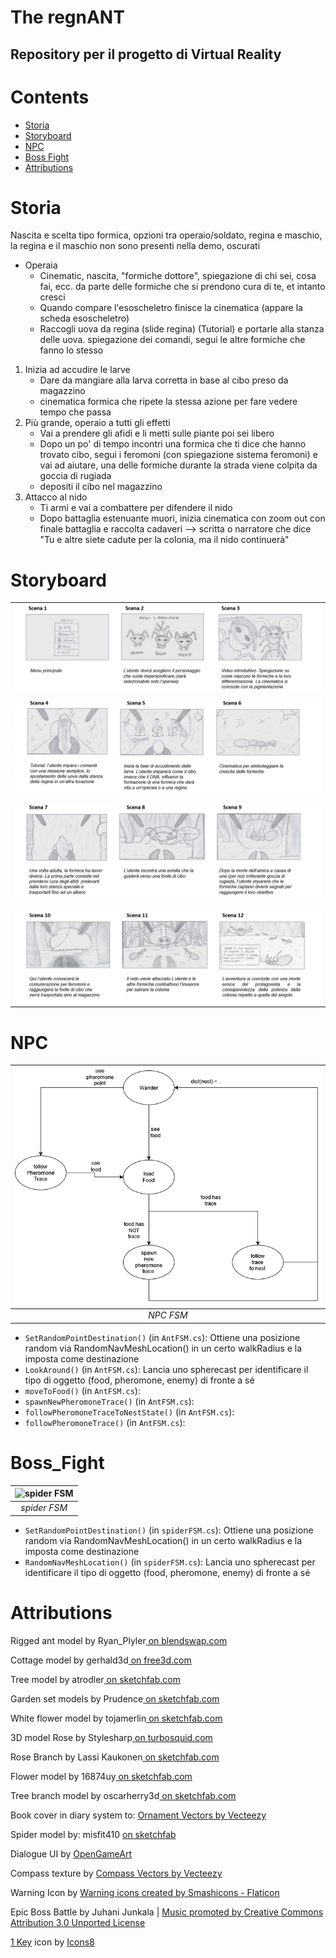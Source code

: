# The regnANT
## Repository per il progetto di Virtual Reality
# Contents

- [Storia](#Storia)
- [Storyboard](#Storyboard)
- [NPC](#NPC)
- [Boss Fight](#Boss_Fight)
- [Attributions](#Attributions)


# Storia
Nascita e scelta tipo formica, opzioni tra operaio/soldato, regina e maschio, la regina e il maschio non sono presenti nella demo, oscurati

* Operaia
    * Cinematic, nascita, "formiche dottore", spiegazione di chi sei, cosa fai, ecc. da parte delle formiche che si prendono cura di te, et intanto cresci
    * Quando compare l'esoscheletro finisce la cinematica (appare la scheda esoscheletro)
    * Raccogli uova da regina (slide regina) (Tutorial) e portarle alla stanza delle uova. spiegazione dei comandi, segui le altre formiche che fanno lo stesso
1. Inizia ad accudire le larve
    * Dare da mangiare alla larva corretta in base al cibo preso da magazzino
    * cinematica formica che ripete la stessa azione per fare vedere tempo che passa
2. Più grande, operaio a tutti gli effetti
    * Vai a prendere gli afidi e li metti sulle piante poi sei libero
    * Dopo un po' di tempo incontri una formica che ti dice che hanno trovato cibo, segui i feromoni (con spiegazione sistema feromoni) e vai ad aiutare, una delle formiche durante la strada viene colpita da goccia di rugiada
    * depositi il cibo nel magazzino
3. Attacco al nido
    * Ti armi e vai a combattere per difendere il nido
    * Dopo battaglia estenuante muori, inizia cinematica con zoom out con finale battaglia e raccolta cadaveri --> scritta o narratore che dice "Tu e altre siete cadute per la colonia, ma il nido continuerà"

# Storyboard
|                                           |
|:-----------------------------------------:|
| ![S1](/ReadmeImages/Storyboard1.png "s1") |
| ![S2](/ReadmeImages/Storyboard2.png "s2") |
| ![S3](/ReadmeImages/Storyboard3.png "s3") |
| ![S4](/ReadmeImages/Storyboard4.png "s4") |


# NPC
| ![NPC FSM](/ReadmeImages/NPCFSM.png "NPC FSM") |
|:----------------------------------------------:|
|                   *NPC FSM*                    |

- `SetRandomPointDestination()` (in `AntFSM.cs`): Ottiene una posizione random via RandomNavMeshLocation() in un certo walkRadius e la imposta come destinazione
- `LookAround()` (in `AntFSM.cs`): Lancia uno spherecast per identificare il tipo di oggetto (food, pheromone, enemy) di fronte a sé
- `moveToFood()` (in `AntFSM.cs`): 
- `spawnNewPheromoneTrace()` (in `AntFSM.cs`): 
- `followPheromoneTraceToNestState()` (in `AntFSM.cs`): 
- `followPheromoneTrace()` (in `AntFSM.cs`): 

# Boss_Fight

| ![spider FSM](/ReadmeImages/spiderFSM.png "spider FSM") |
|:-------------------------------------------------------:|
|                      *spider FSM*                       |

- `SetRandomPointDestination()` (in `spiderFSM.cs`): Ottiene una posizione random via RandomNavMeshLocation() in un certo walkRadius e la imposta come destinazione
- `RandomNavMeshLocation()` (in `spiderFSM.cs`): Lancia uno spherecast per identificare il tipo di oggetto (food, pheromone, enemy) di fronte a sé

# Attributions

Rigged ant model by Ryan_Plyler<a href="https://www.blendswap.com/blend/11127"> on blendswap.com</a>

Cottage model by gerhald3d<a href="https://free3d.com/3d-model/gameready-cottage-free-163528.html"> on free3d.com</a>

Tree model by atrodler<a href="https://sketchfab.com/3d-models/maple-tree-4b27adcf92f644bdabf8ecc6c5bef399"> on sketchfab.com</a>

Garden set models by Prudence<a href="https://sketchfab.com/3d-models/garden-set-d7b65635448f403ca22ffd1b27856bff"> on sketchfab.com</a>

White flower model by tojamerlin<a href="https://sketchfab.com/3d-models/white-flower-9e025b18a39741a4a38b197cee3cdcac"> on sketchfab.com</a>

3D model Rose by Stylesharp<a href="https://www.turbosquid.com/3d-models/3d-model-rose-1242547#"> on turbosquid.com</a>

Rose Branch by Lassi Kaukonen<a href="https://sketchfab.com/3d-models/rose-branch-42b44a59993847d58ae0cf5ef8cef4b7"> on sketchfab.com</a>

Flower model by 16874uy<a href="https://sketchfab.com/3d-models/flower-99237f1d475244c9aed11c9979251ced"> on sketchfab.com</a>

Tree branch model by oscarherry3d<a href="https://sketchfab.com/3d-models/tree-branch-ad3ba37cc8e946e2a429d1b5c315ce19"> on sketchfab.com</a>

Book cover in diary system to: <a href="https://www.vecteezy.com/free-vector/ornament">Ornament Vectors by Vecteezy</a>

Spider model by: misfit410 <a href="https://skfb.ly/6BGpt"> on sketchfab</a>

Dialogue UI by <a href="https://opengameart.org/content/ui-pack-buttons-and-dialogue">OpenGameArt</a>

Compass texture by <a href="https://www.vecteezy.com/free-vector/compass">Compass Vectors by Vecteezy</a>

Warning Icon by  <a href="https://www.flaticon.com/free-icons/warning" title="warning icons">Warning icons created by Smashicons - Flaticon</a>

Epic Boss Battle by Juhani Junkala | <a href=https://soundcloud.com/juhanijunkala>
Music promoted by <a href=https://www.free-stock-music.com>
Creative Commons Attribution 3.0 Unported License <a href=https://creativecommons.org/licenses/by/3.0/deed.en_US>

<a target="_blank" href="https://icons8.com/icon/54526/1-key">1 Key</a> icon by <a target="_blank" href="https://icons8.com">Icons8</a>